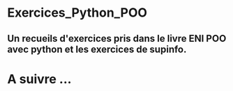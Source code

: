 # Exercices_Python_POO
## Un recueils d'exercices pris dans le livre ENI POO avec python et les exercices de supinfo. 
# A suivre ...
